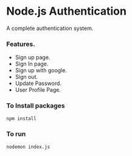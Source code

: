 # Node.js Authentication
A complete authentication system.
### Features.
* Sign up page.
* Sign In page.
* Sign up with google.
* Sign out.
* Update Password.
* User Profile Page.
### To Install packages
```bash
npm install
```
### To run
```bash
nodemon index.js
```
